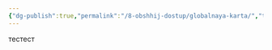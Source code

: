 ```yaml
---
{"dg-publish":true,"permalink":"/8-obshhij-dostup/globalnaya-karta/","tags":["gardenEntry"]}
---
```



тестест